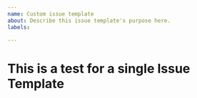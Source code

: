 ```yaml
---
name: Custom issue template
about: Describe this issue template's purpose here.
labels: 

---
```



# This is a test for a single Issue Template
